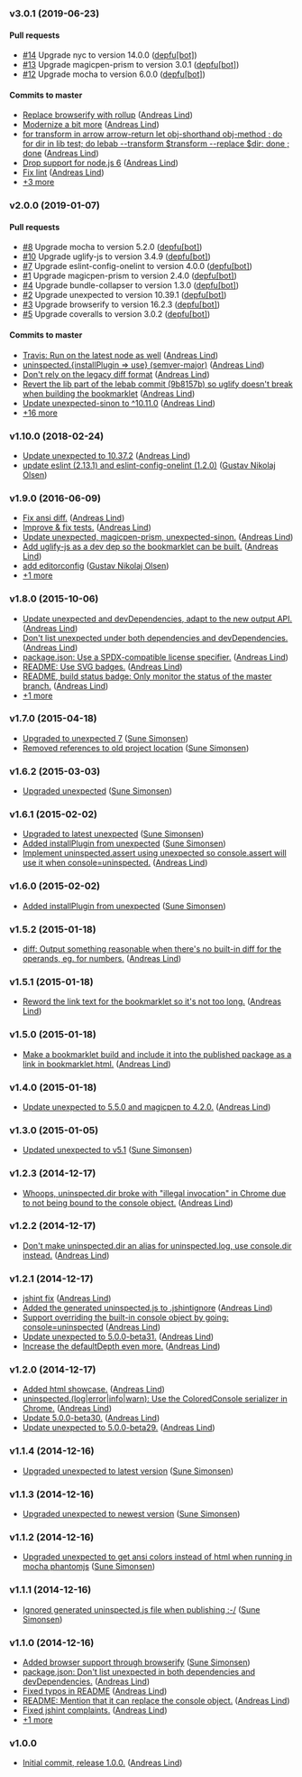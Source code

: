 ### v3.0.1 (2019-06-23)

#### Pull requests

- [#14](https://github.com/papandreou/uninspected/pull/14) Upgrade nyc to version 14.0.0 ([depfu[bot]](mailto:depfu[bot]@users.noreply.github.com))
- [#13](https://github.com/papandreou/uninspected/pull/13) Upgrade magicpen-prism to version 3.0.1 ([depfu[bot]](mailto:depfu[bot]@users.noreply.github.com))
- [#12](https://github.com/papandreou/uninspected/pull/12) Upgrade mocha to version 6.0.0 ([depfu[bot]](mailto:depfu[bot]@users.noreply.github.com))

#### Commits to master

- [Replace browserify with rollup](https://github.com/papandreou/uninspected/commit/1faa529f90f41cc5481c096c1a939637a611aace) ([Andreas Lind](mailto:andreaslindpetersen@gmail.com))
- [Modernize a bit more](https://github.com/papandreou/uninspected/commit/baf34a6fb0b7f58c7999469b6868311c5e4726a4) ([Andreas Lind](mailto:andreaslindpetersen@gmail.com))
- [for transform in arrow arrow-return let obj-shorthand obj-method ; do for dir in lib test; do lebab --transform $transform --replace $dir; done ; done](https://github.com/papandreou/uninspected/commit/f083a24d9da5631745a2c4325246b8e8b51892e6) ([Andreas Lind](mailto:andreaslindpetersen@gmail.com))
- [Drop support for node.js 6](https://github.com/papandreou/uninspected/commit/b8a958e27f79754a8f20cdcca7f572e2ffa0d768) ([Andreas Lind](mailto:andreaslindpetersen@gmail.com))
- [Fix lint](https://github.com/papandreou/uninspected/commit/fb9a5ea9ff7ce5472be192086c146880b422b245) ([Andreas Lind](mailto:andreaslindpetersen@gmail.com))
- [+3 more](https://github.com/papandreou/uninspected/compare/v2.0.0...v3.0.1)

### v2.0.0 (2019-01-07)

#### Pull requests

- [#8](https://github.com/papandreou/uninspected/pull/8) Upgrade mocha to version 5.2.0 ([depfu[bot]](mailto:depfu[bot]@users.noreply.github.com))
- [#10](https://github.com/papandreou/uninspected/pull/10) Upgrade uglify-js to version 3.4.9 ([depfu[bot]](mailto:depfu[bot]@users.noreply.github.com))
- [#7](https://github.com/papandreou/uninspected/pull/7) Upgrade eslint-config-onelint to version 4.0.0 ([depfu[bot]](mailto:depfu[bot]@users.noreply.github.com))
- [#1](https://github.com/papandreou/uninspected/pull/1) Upgrade magicpen-prism to version 2.4.0 ([depfu[bot]](mailto:depfu[bot]@users.noreply.github.com))
- [#4](https://github.com/papandreou/uninspected/pull/4) Upgrade bundle-collapser to version 1.3.0 ([depfu[bot]](mailto:depfu[bot]@users.noreply.github.com))
- [#2](https://github.com/papandreou/uninspected/pull/2) Upgrade unexpected to version 10.39.1 ([depfu[bot]](mailto:depfu[bot]@users.noreply.github.com))
- [#3](https://github.com/papandreou/uninspected/pull/3) Upgrade browserify to version 16.2.3 ([depfu[bot]](mailto:depfu[bot]@users.noreply.github.com))
- [#5](https://github.com/papandreou/uninspected/pull/5) Upgrade coveralls to version 3.0.2 ([depfu[bot]](mailto:depfu[bot]@users.noreply.github.com))

#### Commits to master

- [Travis: Run on the latest node as well](https://github.com/papandreou/uninspected/commit/91fe18358da489efb5b2dd88c6ec1deb24157d2a) ([Andreas Lind](mailto:andreaslindpetersen@gmail.com))
- [uninspected.{installPlugin =&gt; use} \(semver-major\)](https://github.com/papandreou/uninspected/commit/550d076906c4a265195f6e9a7edede8e008b90a9) ([Andreas Lind](mailto:andreaslindpetersen@gmail.com))
- [Don't rely on the legacy diff format](https://github.com/papandreou/uninspected/commit/3e5b050913017bce1ad9ca72305860a6ab79db85) ([Andreas Lind](mailto:andreaslindpetersen@gmail.com))
- [Revert the lib part of the lebab commit \(9b8157b\) so uglify doesn't break when building the bookmarklet](https://github.com/papandreou/uninspected/commit/38adf53ff2f0d8d49b92b9d063b5e2cd32232318) ([Andreas Lind](mailto:andreaslindpetersen@gmail.com))
- [Update unexpected-sinon to ^10.11.0](https://github.com/papandreou/uninspected/commit/f23db2171266d3436c2bc2cb8dfce26a4ade53af) ([Andreas Lind](mailto:andreaslindpetersen@gmail.com))
- [+16 more](https://github.com/papandreou/uninspected/compare/v1.10.0...v2.0.0)

### v1.10.0 (2018-02-24)

- [Update unexpected to 10.37.2](https://github.com/papandreou/uninspected/commit/14a037a3cdf00082e8f48bf3fafc27a495097ed3) ([Andreas Lind](mailto:andreaslindpetersen@gmail.com))
- [update eslint \(2.13.1\) and eslint-config-onelint \(1.2.0\)](https://github.com/papandreou/uninspected/commit/16883997db397e8800e43fca1e453d17cd2691c8) ([Gustav Nikolaj Olsen](mailto:gno@one.com))

### v1.9.0 (2016-06-09)

- [Fix ansi diff.](https://github.com/papandreou/uninspected/commit/fbd6920c1af4d09460b6cd71c8619cec54e9d846) ([Andreas Lind](mailto:andreas@one.com))
- [Improve & fix tests.](https://github.com/papandreou/uninspected/commit/01a2f8b2a8b4868ce0a9e11d8d8d828e6c05cd5e) ([Andreas Lind](mailto:andreas@one.com))
- [Update unexpected, magicpen-prism, unexpected-sinon.](https://github.com/papandreou/uninspected/commit/d94ea89bd3f5554b5a8d36b80f4d26c07f7bfe2f) ([Andreas Lind](mailto:andreas@one.com))
- [Add uglify-js as a dev dep so the bookmarklet can be built.](https://github.com/papandreou/uninspected/commit/70740104d77b315a85454393ad7a521834a02aa3) ([Andreas Lind](mailto:andreas@one.com))
- [add editorconfig](https://github.com/papandreou/uninspected/commit/9effaeb31488e32acef548a97e9566182e277418) ([Gustav Nikolaj Olsen](mailto:gno@one.com))
- [+1 more](https://github.com/papandreou/uninspected/compare/v1.8.0...v1.9.0)

### v1.8.0 (2015-10-06)

- [Update unexpected and devDependencies, adapt to the new output API.](https://github.com/papandreou/uninspected/commit/4085b5011dcd465a1f105f637246eb933e3165bf) ([Andreas Lind](mailto:andreas@one.com))
- [Don't list unexpected under both dependencies and devDependencies.](https://github.com/papandreou/uninspected/commit/287efd9a9e565646c9f3e7494a5c648d1b2328ac) ([Andreas Lind](mailto:andreas@one.com))
- [package.json: Use a SPDX-compatible license specifier.](https://github.com/papandreou/uninspected/commit/8e1e239152abbd68456676f9f324348e57cef579) ([Andreas Lind](mailto:andreas@one.com))
- [README: Use SVG badges.](https://github.com/papandreou/uninspected/commit/27085d83ddb59ffe7b7464a1b71df91c2a038085) ([Andreas Lind](mailto:andreas@one.com))
- [README, build status badge: Only monitor the status of the master branch.](https://github.com/papandreou/uninspected/commit/3b5c91d7c8a2bcf7d7a870c5e3ca1c80cebc4122) ([Andreas Lind](mailto:andreas@one.com))
- [+1 more](https://github.com/papandreou/uninspected/compare/v1.7.0...v1.8.0)

### v1.7.0 (2015-04-18)

- [Upgraded to unexpected 7](https://github.com/papandreou/uninspected/commit/5124517c0a50feeab18997f568e973c37a5554b1) ([Sune Simonsen](mailto:sune@we-knowhow.dk))
- [Removed references to old project location](https://github.com/papandreou/uninspected/commit/db1280ad11da8cc059990dbcfc7148f2e45a317a) ([Sune Simonsen](mailto:sune@we-knowhow.dk))

### v1.6.2 (2015-03-03)

- [Upgraded unexpected](https://github.com/papandreou/uninspected/commit/cd2eae11023af98009df01138761a1d99e9c22bd) ([Sune Simonsen](mailto:sune@we-knowhow.dk))

### v1.6.1 (2015-02-02)

- [Upgraded to latest unexpected](https://github.com/papandreou/uninspected/commit/e480ba169143a7459167ac45687a18ccc0c23563) ([Sune Simonsen](mailto:sune@we-knowhow.dk))
- [Added installPlugin from unexpected](https://github.com/papandreou/uninspected/commit/44539a3c609cd50888f2e77006d9d5c1c8401a78) ([Sune Simonsen](mailto:sune@we-knowhow.dk))
- [Implement uninspected.assert using unexpected so console.assert will use it when console=uninspected.](https://github.com/papandreou/uninspected/commit/f3f3e4d962c7c31275425636ef4a3e0405e56821) ([Andreas Lind](mailto:andreas@one.com))

### v1.6.0 (2015-02-02)

- [Added installPlugin from unexpected](https://github.com/papandreou/uninspected/commit/e8e4270cd8955f4768d550adfb208b8469e03828) ([Sune Simonsen](mailto:sune@we-knowhow.dk))

### v1.5.2 (2015-01-18)

- [diff: Output something reasonable when there's no built-in diff for the operands, eg. for numbers.](https://github.com/papandreou/uninspected/commit/5135471cdaabe85806ee96426ad4fafb96c41934) ([Andreas Lind](mailto:andreas@one.com))

### v1.5.1 (2015-01-18)

- [Reword the link text for the bookmarklet so it's not too long.](https://github.com/papandreou/uninspected/commit/2cebe840a078a227981b04943be6ac70892e2635) ([Andreas Lind](mailto:andreas@one.com))

### v1.5.0 (2015-01-18)

- [Make a bookmarklet build and include it into the published package as a link in bookmarklet.html.](https://github.com/papandreou/uninspected/commit/82b6b40e3e868d82ac926b11dbd2059a24b42bb9) ([Andreas Lind](mailto:andreas@one.com))

### v1.4.0 (2015-01-18)

- [Update unexpected to 5.5.0 and magicpen to 4.2.0.](https://github.com/papandreou/uninspected/commit/814648e6c30b2c8ab3bcedbe813823248c8e3835) ([Andreas Lind](mailto:andreas@one.com))

### v1.3.0 (2015-01-05)

- [Updated unexpected to v5.1](https://github.com/papandreou/uninspected/commit/ceef6412d9a6aed311e1b3dda7fd3b1f1ebe5101) ([Sune Simonsen](mailto:sss@one.com))

### v1.2.3 (2014-12-17)

- [Whoops, uninspected.dir broke with "illegal invocation" in Chrome due to not being bound to the console object.](https://github.com/papandreou/uninspected/commit/86aa126a54da90a313ad77f27559b1537611895c) ([Andreas Lind](mailto:andreas@one.com))

### v1.2.2 (2014-12-17)

- [Don't make uninspected.dir an alias for uninspected.log, use console.dir instead.](https://github.com/papandreou/uninspected/commit/8775c2b5d276833fd3d7edcbf94e5fd8aba71475) ([Andreas Lind](mailto:andreas@one.com))

### v1.2.1 (2014-12-17)

- [jshint fix](https://github.com/papandreou/uninspected/commit/f6b0c1857020aafd0059f26ddc32cd67ac11dbac) ([Andreas Lind](mailto:andreas@one.com))
- [Added the generated uninspected.js to .jshintignore](https://github.com/papandreou/uninspected/commit/a264fbf6c53d221ea2d244fc3f0e25dc31d2e7c2) ([Andreas Lind](mailto:andreas@one.com))
- [Support overriding the built-in console object by going: console=uninspected](https://github.com/papandreou/uninspected/commit/89ee47c8f136f39b175801f1961bab932fbb309d) ([Andreas Lind](mailto:andreas@one.com))
- [Update unexpected to 5.0.0-beta31.](https://github.com/papandreou/uninspected/commit/4b2e070cd64499e9d9060689347539ca53c26f64) ([Andreas Lind](mailto:andreas@one.com))
- [Increase the defaultDepth even more.](https://github.com/papandreou/uninspected/commit/eaf7040dbc12baba196a5f63b05b2016f51196d2) ([Andreas Lind](mailto:andreas@one.com))

### v1.2.0 (2014-12-17)

- [Added html showcase.](https://github.com/papandreou/uninspected/commit/e12b192575196d177677233f9bf9d892884cf251) ([Andreas Lind](mailto:andreas@one.com))
- [uninspected.\(log|error|info|warn\): Use the ColoredConsole serializer in Chrome.](https://github.com/papandreou/uninspected/commit/4b8cb662fc0852bc7f62cf2d395ef16128154db6) ([Andreas Lind](mailto:andreas@one.com))
- [Update 5.0.0-beta30.](https://github.com/papandreou/uninspected/commit/d4a4fe07de24ed72e62bb8594f4233cebb431f76) ([Andreas Lind](mailto:andreas@one.com))
- [Update unexpected to 5.0.0-beta29.](https://github.com/papandreou/uninspected/commit/d8db59b61d22382361d0ce6df0ca1b916d379b50) ([Andreas Lind](mailto:andreas@one.com))

### v1.1.4 (2014-12-16)

- [Upgraded unexpected to latest version](https://github.com/papandreou/uninspected/commit/9a0b7d8a2117b12b07683e20e55ed6dba9b06f84) ([Sune Simonsen](mailto:sss@one.com))

### v1.1.3 (2014-12-16)

- [Upgraded unexpected to newest version](https://github.com/papandreou/uninspected/commit/3ac05297c3589cf00afda70baef17162acd05814) ([Sune Simonsen](mailto:sss@one.com))

### v1.1.2 (2014-12-16)

- [Upgraded unexpected to get ansi colors instead of html when running in mocha phantomjs](https://github.com/papandreou/uninspected/commit/5282b6c6749c1cf34a47d3fe323fd7f1b22a3ae3) ([Sune Simonsen](mailto:sss@one.com))

### v1.1.1 (2014-12-16)

- [Ignored generated uninspected.js file when publishing :-\/](https://github.com/papandreou/uninspected/commit/96ac56e7151bc2fb0c8947f42ca90df8102795dd) ([Sune Simonsen](mailto:sss@one.com))

### v1.1.0 (2014-12-16)

- [Added browser support through browserify](https://github.com/papandreou/uninspected/commit/95a22c47583467ebe5440f9bb21bd8dfb51d2d4f) ([Sune Simonsen](mailto:sss@one.com))
- [package.json: Don't list unexpected in both dependencies and devDependencies.](https://github.com/papandreou/uninspected/commit/30cc19f14f3ce99d0655d27f096668404db407b6) ([Andreas Lind](mailto:andreas@one.com))
- [Fixed typos in README](https://github.com/papandreou/uninspected/commit/89c47e90fa456bcef453598f0a6ec15ebee54b38) ([Andreas Lind](mailto:andreas@one.com))
- [README: Mention that it can replace the console object.](https://github.com/papandreou/uninspected/commit/0b1829554cb0e2078c14ee27c3ff890b174612b7) ([Andreas Lind](mailto:andreas@one.com))
- [Fixed jshint complaints.](https://github.com/papandreou/uninspected/commit/ce0d2ffb4e52d540a2828c86a44f29c82b2a50c9) ([Andreas Lind](mailto:andreas@one.com))
- [+1 more](https://github.com/papandreou/uninspected/compare/v1.0.0...v1.1.0)

### v1.0.0
- [Initial commit, release 1.0.0.](https://github.com/papandreou/uninspected/commit/6db51e8d085835c98089c26676c711fa06685d49) ([Andreas Lind](mailto:andreas@one.com))

